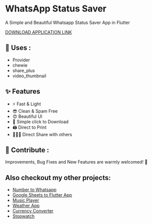 # WhatsApp Status Saver

A Simple and Beautiful Whatsapp Status Saver App in Flutter

[DOWNLOAD APPLICATION LINK](https://github.com/goswamijay/Whatsapp-Status-Saver/raw/master/Assets/WHATSAPP%20STATUS%20SAVER.apk)

## 💫 Uses :

- Provider
- chewie
- share_plus
- video_thumbnail

## ✨ Features

- ⚡ Fast & Light
- 😎 Clean & Spam Free
- 😍 Beautiful UI
- 📩 Simple click to Download
- 🖨️ Direct to Print
- 🧑‍🤝‍🧑 Direct Share with others

## 💙 Contribute :

Improvements, Bug Fixes and New Features are warmly welcomed! 🤩

##  Also checkout my other projects:

 - [Number to Whatsapp](https://github.com/goswamijay/Number-to-Whatsapp)
 - [Google Sheets to Flutter App](https://github.com/goswamijay/Google-Sheets-to-Flutter-App)
 - [Music Player](https://github.com/goswamijay/Music-Player)
 - [Weather App](https://github.com/goswamijay/Weather-App)
 - [Currency Converter](https://github.com/goswamijay/Currency-Converter)
 - [Stopwatch](https://github.com/goswamijay/Stopwatch)





